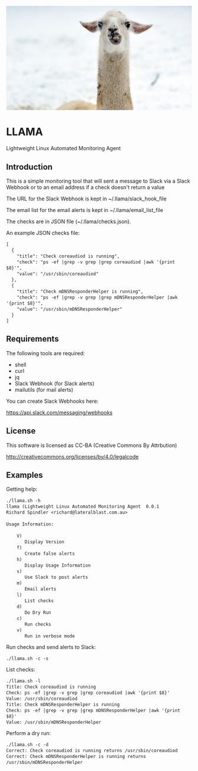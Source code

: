 ![alt tag](https://raw.githubusercontent.com/lateralblast/llama/master/llama.jpg)

LLAMA
=====

Lightweight Linux Automated Monitoring Agent

Introduction
------------

This is a simple monitoring tool that will sent a message to Slack via a Slack Webhook or to an email address if a check doesn't return a value

The URL for the Slack Webhook is kept in ~/.llama/slack_hook_file

The email list for the email alerts is kept in ~/.llama/email_list_file

The checks are in JSON file (~/.llama/checks.json).

An example JSON checks file:

```
[
  {
    "title": "Check coreaudiod is running",
    "check": "ps -ef |grep -v grep |grep coreaudiod |awk '{print $8}'",
    "value": "/usr/sbin/coreaudiod"
  },
  {
    "title": "Check mDNSResponderHelper is running",
    "check": "ps -ef |grep -v grep |grep mDNSResponderHelper |awk '{print $8}'",
    "value": "/usr/sbin/mDNSResponderHelper"
  }
]
```

Requirements
------------

The following tools are required:

- shell
- curl
- jq
- Slack Webhook (for Slack alerts)
- mailutils (for mail alerts)

You can create Slack Webhooks here:

https://api.slack.com/messaging/webhooks

License
-------

This software is licensed as CC-BA (Creative Commons By Attrbution)

http://creativecommons.org/licenses/by/4.0/legalcode


Examples
--------

Getting help:

```
./llama.sh -h
llama (Lightweight Linux Automated Monitoring Agent  0.0.1
Richard Spindler <richard@lateralblast.com.au>

Usage Information:

    V)
       Display Version
    f)
       Create false alerts
    h)
       Display Usage Information
    s)
       Use Slack to post alerts
    m)
       Email alerts
    l)
       List checks
    d)
       Do Dry Run
    c)
       Run checks
    v)
       Run in verbose mode
```

Run checks and send alerts to Slack:

```
./llama.sh -c -s
```

List checks:

```
./llama.sh -l
Title: Check coreaudiod is running
Check: ps -ef |grep -v grep |grep coreaudiod |awk '{print $8}'
Value: /usr/sbin/coreaudiod
Title: Check mDNSResponderHelper is running
Check: ps -ef |grep -v grep |grep mDNSResponderHelper |awk '{print $8}'
Value: /usr/sbin/mDNSResponderHelper
```

Perform a dry run:

```
./llama.sh -c -d
Correct: Check coreaudiod is running returns /usr/sbin/coreaudiod
Correct: Check mDNSResponderHelper is running returns /usr/sbin/mDNSResponderHelper
```
